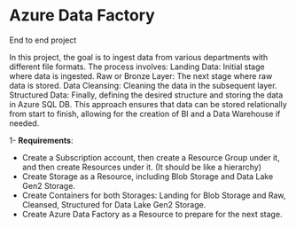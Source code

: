 # Azure Data Factory 
End to end project

In this project, the goal is to ingest data from various departments with different file formats. The process involves:
Landing Data: Initial stage where data is ingested.
Raw or Bronze Layer: The next stage where raw data is stored.
Data Cleansing: Cleaning the data in the subsequent layer.
Structured Data: Finally, defining the desired structure and storing the data in Azure SQL DB.
This approach ensures that data can be stored relationally from start to finish, allowing for the creation of BI and a Data Warehouse if needed.

1- **Requirements**:
- Create a Subscription account, then create a Resource Group under it, and then create Resources under it. (It should be like a hierarchy)
- Create Storage as a Resource, including Blob Storage and Data Lake Gen2 Storage.
- Create Containers for both Storages: Landing for Blob Storage and Raw, Cleansed, Structured for Data Lake Gen2 Storage.
- Create Azure Data Factory as a Resource to prepare for the next stage.
